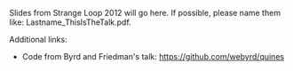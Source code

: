 Slides from Strange Loop 2012 will go here. If possible, please name them like: Lastname_ThisIsTheTalk.pdf.

Additional links:

* Code from Byrd and Friedman's talk: https://github.com/webyrd/quines
